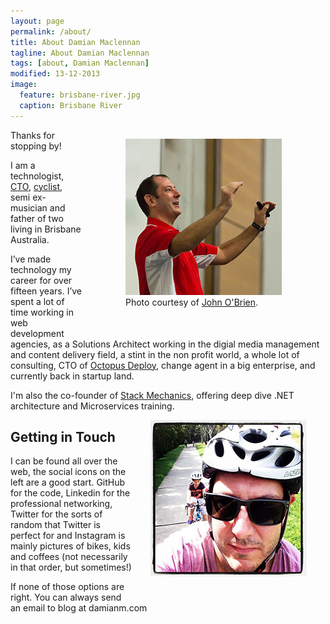 ```yaml
---
layout: page
permalink: /about/
title: About Damian Maclennan
tagline: About Damian Maclennan
tags: [about, Damian Maclennan]
modified: 13-12-2013
image:
  feature: brisbane-river.jpg
  caption: Brisbane River
---
```




<div style="float: right; margin: 30px; margin-top: 0;">
<figure>
	<img src="/images/ddd-brisbane-small.jpg" alt="Damian Maclennan at DDD Brisbane" />
	<figcaption>Photo courtesy of <a href="http://twitter.com/soulsolutions">John O'Brien</a>.</figcaption>
</figure>


</div>


Thanks for stopping by!



I am a technologist, [CTO](/articles/new-year-new-career), [cyclist](/cycling), semi ex-musician and father of two living in Brisbane Australia.

I’ve made technology my career for over fifteen years. I’ve spent a lot of time working in web development agencies, as a Solutions Architect working in the digial media management and content delivery field, a stint in the non profit world, a whole lot of consulting, CTO of [Octopus Deploy](http://octopusdeploy.com/), change agent in a big enterprise, and currently back in startup land.

I'm also the co-founder of [Stack Mechanics](https://stackmechanics.com/), offering deep dive .NET architecture and Microservices training.

<div style="float: right; margin: 30px; margin-top: 0;" >
<img alt="Damian Maclennan" src="/images/bike-path.jpg" />
</div>
 
Getting in Touch
-------

I can be found all over the web, the social icons on the left are a good start. GitHub for the code, Linkedin for the professional networking, Twitter for the sorts of random that Twitter is perfect for and Instagram is mainly pictures of bikes, kids and coffees (not necessarily in that order, but sometimes!)

If none of those options are right. You can always send an email to blog at damianm.com

